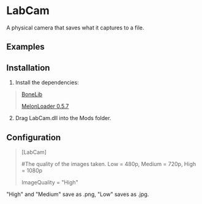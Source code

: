 ﻿# LabCam

A physical camera that saves what it captures to a file.

## Examples



## Installation

1. Install the dependencies:
> [BoneLib](https://bonelab.thunderstore.io/package/gnonme/BoneLib/)
> 
> [MelonLoader 0.5.7](https://bonelab.thunderstore.io/package/LavaGang/MelonLoader/)
2. Drag LabCam.dll into the Mods folder.

## Configuration

> [LabCam]
> 
> #The quality of the images taken. Low = 480p, Medium = 720p, High = 1080p
> 
> ImageQuality = "High"

"High" and "Medium" save as .png, "Low" saves as .jpg.